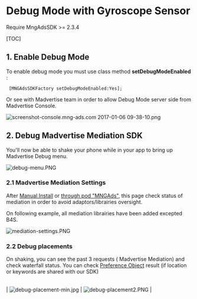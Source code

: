 # Debug Mode with Gyroscope Sensor

Require MngAdsSDK >= 2.3.4

[TOC]


## 1. Enable Debug Mode

To enable debug mode you must use class method **setDebugModeEnabled** :

```
 [MNGAdsSDKFactory setDebugModeEnabled:Yes];
```
Or see with Madvertise team in order to allow Debug Mode server side from Madvertise Console.

![screenshot-console.mng-ads.com 2017-01-06 09-38-10.png](https://bitbucket.org/repo/aen579/images/1429524612-screenshot-console.mng-ads.com%202017-01-06%2009-38-10.png)


## 2. Debug Madvertise Mediation SDK

You'll now be able to shake your phone while in your app to bring up Madvertise Debug menu.

![debug-menu.PNG](https://bitbucket.org/repo/aen579/images/1392529032-debug-menu.PNG)

### 2.1 Madvertise Mediation Settings

After [Manual Install] or [through pod "MNGAds"], this page check status of mediation in order to avoid adaptors/librairies oversight.

On following example, all mediation librairies have been added excepted B4S.

![mediation-settings.PNG](https://bitbucket.org/repo/aen579/images/519663520-mediation-settings.PNG)


### 2.2 Debug placements

On shaking, you can see the past 3 requests ( Madvertise Mediation) and check waterfall status. You can check [Preference Object] result (if location or keywords are shared with our SDK)

|      |    |
| --------|---------|
| 
![debug-placement-min.jpg](https://bitbucket.org/repo/aen579/images/495917987-debug-placement-min.jpg)  | ![debug-placement2.PNG](https://bitbucket.org/repo/aen579/images/843601529-debug-placement2.PNG)   |




[Manual Install]:https://bitbucket.org/mngcorp/mngads-demo-ios/wiki/Home#markdown-header-manual-install
[through pod "MNGAds"]:https://bitbucket.org/mngcorp/mngads-demo-ios/wiki/Using%20CocoaPods
[Preference Object]:https://bitbucket.org/mngcorp/mngads-demo-ios/wiki/Home#markdown-header-preferences-object